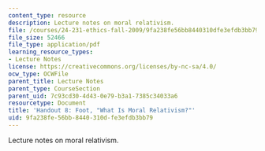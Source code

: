 ```yaml
---
content_type: resource
description: Lecture notes on moral relativism.
file: /courses/24-231-ethics-fall-2009/9fa238fe56bb8440310dfe3efdb3bb79_MIT24_231F09_lec09.pdf
file_size: 52466
file_type: application/pdf
learning_resource_types:
- Lecture Notes
license: https://creativecommons.org/licenses/by-nc-sa/4.0/
ocw_type: OCWFile
parent_title: Lecture Notes
parent_type: CourseSection
parent_uid: 7c93cd30-4d43-0e79-b3a1-7385c34033a6
resourcetype: Document
title: 'Handout 8: Foot, "What Is Moral Relativism?"'
uid: 9fa238fe-56bb-8440-310d-fe3efdb3bb79
---
```

Lecture notes on moral relativism.